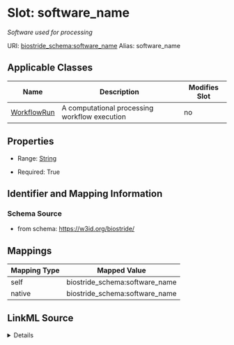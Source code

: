 

# Slot: software_name 


_Software used for processing_





URI: [biostride_schema:software_name](https://w3id.org/biostride/schema/software_name)
Alias: software_name

<!-- no inheritance hierarchy -->





## Applicable Classes

| Name | Description | Modifies Slot |
| --- | --- | --- |
| [WorkflowRun](WorkflowRun.md) | A computational processing workflow execution |  no  |






## Properties

* Range: [String](String.md)

* Required: True




## Identifier and Mapping Information






### Schema Source


* from schema: https://w3id.org/biostride/




## Mappings

| Mapping Type | Mapped Value |
| ---  | ---  |
| self | biostride_schema:software_name |
| native | biostride_schema:software_name |




## LinkML Source

<details>
```yaml
name: software_name
description: Software used for processing
from_schema: https://w3id.org/biostride/
rank: 1000
alias: software_name
owner: WorkflowRun
domain_of:
- WorkflowRun
range: string
required: true

```
</details>